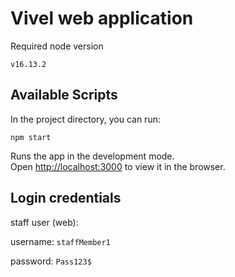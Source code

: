# Vivel web application

Required node version

`v16.13.2`

## Available Scripts

In the project directory, you can run:

`npm start`

Runs the app in the development mode.\
Open [http://localhost:3000](http://localhost:3000) to view it in the browser.

## Login credentials

staff user (web):

username: `staffMember1`

password: `Pass123$`
